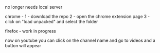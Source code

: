 no longer needs local server

chrome -
1 - download the repo
2 - open the chrome extension page
3 - click on "load unpacked" and select the folder

firefox -
work in progress

now on youtube you can click on the channel name and go to videos and a button will appear

